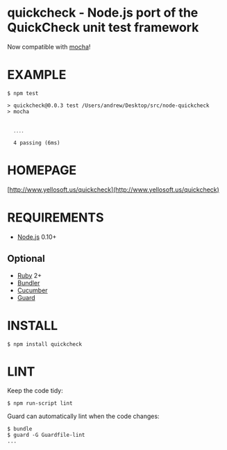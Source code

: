 # quickcheck - Node.js port of the QuickCheck unit test framework

Now compatible with [mocha](http://visionmedia.github.io/mocha/)!

# EXAMPLE

    $ npm test

    > quickcheck@0.0.3 test /Users/andrew/Desktop/src/node-quickcheck
    > mocha


      ․․․․

      4 passing (6ms)

# HOMEPAGE

[http://www.yellosoft.us/quickcheck](http://www.yellosoft.us/quickcheck)

# REQUIREMENTS

* [Node.js](http://nodejs.org/) 0.10+

## Optional

* [Ruby](https://www.ruby-lang.org/) 2+
* [Bundler](http://bundler.io/)
* [Cucumber](http://cukes.info/)
* [Guard](http://guardgem.org/)

# INSTALL

    $ npm install quickcheck

# LINT

Keep the code tidy:

    $ npm run-script lint

Guard can automatically lint when the code changes:

    $ bundle
    $ guard -G Guardfile-lint
    ...
